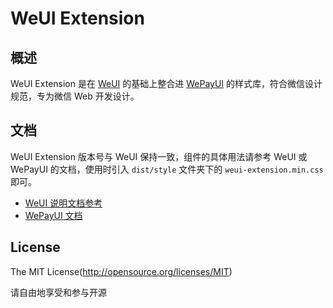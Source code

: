 WeUI Extension
====

## 概述

WeUI Extension 是在 [WeUI](https://github.com/weui/weui) 的基础上整合进 [WePayUI](https://github.com/wepayui/wepayui) 的样式库，符合微信设计规范，专为微信 Web 开发设计。

## 文档

WeUI Extension 版本号与 WeUI 保持一致，组件的具体用法请参考 WeUI 或 WePayUI 的文档，使用时引入 `dist/style` 文件夹下的 `weui-extension.min.css` 即可。

- [WeUI 说明文档参考](https://github.com/weui/weui/wiki)
- [WePayUI 文档](https://wepayui.github.io)


## License
The MIT License(http://opensource.org/licenses/MIT)

请自由地享受和参与开源
